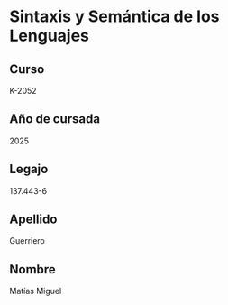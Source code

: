 # Sintaxis y Semántica de los Lenguajes

## Curso
K-2052

## Año de cursada
2025

## Legajo
137.443-6

## Apellido
Guerriero

## Nombre
Matías Miguel
